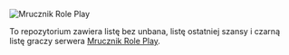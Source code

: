 ![Mrucznik Role Play](https://i.imgur.com/xlMSHLx.png)

To repozytorium zawiera listę bez unbana, listę ostatniej szansy i czarną listę graczy serwera [Mrucznik Role Play](https://mrucznik-rp.pl/).
